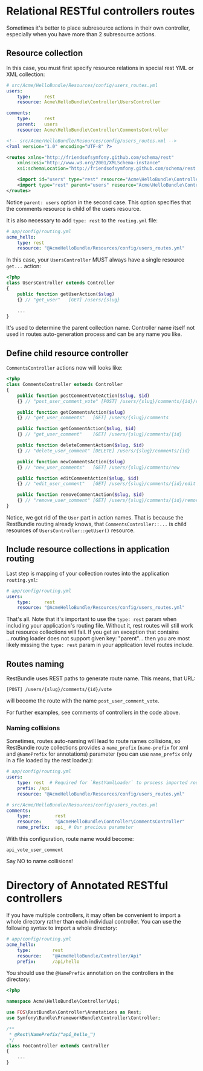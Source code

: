 Relational RESTful controllers routes
=====================================

Sometimes it's better to place subresource actions in their own controller, especially when
you have more than 2 subresource actions.

## Resource collection

In this case, you must first specify resource relations in special rest YML or XML collection:

```yaml
# src/Acme/HelloBundle/Resources/config/users_routes.yml
users:
    type:     rest
    resource: Acme\HelloBundle\Controller\UsersController

comments:
    type:     rest
    parent:   users
    resource: Acme\HelloBundle\Controller\CommentsController
```

```xml
<!-- src/Acme/HelloBundle/Resources/config/users_routes.xml -->
<?xml version="1.0" encoding="UTF-8" ?>

<routes xmlns="http://friendsofsymfony.github.com/schema/rest"
    xmlns:xsi="http://www.w3.org/2001/XMLSchema-instance"
    xsi:schemaLocation="http://friendsofsymfony.github.com/schema/rest https://raw.github.com/FriendsOfSymfony/FOSRestBundle/master/Resources/config/schema/routing/rest_routing-1.0.xsd">

    <import id="users" type="rest" resource="Acme\HelloBundle\Controller\UsersController" />
    <import type="rest" parent="users" resource="Acme\HelloBundle\Controller\CommentsController" />
</routes>
```

Notice ``parent: users`` option in the second case. This option specifies that the comments resource
is child of the users resource.

It is also necessary to add ``type: rest`` to the ``routing.yml`` file:

```yaml
# app/config/routing.yml
acme_hello:
    type: rest
    resource: "@AcmeHelloBundle/Resources/config/users_routes.yml"
```

In this case, your ``UsersController`` MUST always have a single resource ``get...`` action:

```php
<?php
class UsersController extends Controller
{
    public function getUserAction($slug)
    {} // "get_user"   [GET] /users/{slug}

    ...
}
```

It's used to determine the parent collection name. Controller name itself not used in routes
auto-generation process and can be any name you like.

## Define child resource controller

``CommentsController`` actions now will looks like:

```php
<?php
class CommentsController extends Controller
{
    public function postCommentVoteAction($slug, $id)
    {} // "post_user_comment_vote" [POST] /users/{slug}/comments/{id}/vote

    public function getCommentsAction($slug)
    {} // "get_user_comments"   [GET] /users/{slug}/comments

    public function getCommentAction($slug, $id)
    {} // "get_user_comment"    [GET] /users/{slug}/comments/{id}

    public function deleteCommentAction($slug, $id)
    {} // "delete_user_comment" [DELETE] /users/{slug}/comments/{id}

    public function newCommentsAction($slug)
    {} // "new_user_comments"   [GET] /users/{slug}/comments/new

    public function editCommentAction($slug, $id)
    {} // "edit_user_comment"   [GET] /users/{slug}/comments/{id}/edit

    public function removeCommentAction($slug, $id)
    {} // "remove_user_comment" [GET] /users/{slug}/comments/{id}/remove
}
```

Notice, we got rid of the ``User`` part in action names. That is because the RestBundle routing
already knows, that ``CommentsController::...`` is child resources of ``UsersController::getUser()``
resource.

## Include resource collections in application routing

Last step is mapping of your collection routes into the application ``routing.yml``:

```yaml
# app/config/routing.yml
users:
    type:     rest
    resource: "@AcmeHelloBundle/Resources/config/users_routes.yml"
```

That's all. Note that it's important to use the ``type: rest`` param when including your application's
routing file. Without it, rest routes will still work but resource collections will fail. If you get an
exception that contains ...routing loader does not support given key: "parent"... then you are most likely missing
the ``type: rest`` param in your application level routes include.

## Routes naming

RestBundle uses REST paths to generate route name. This means, that URL:

    [POST] /users/{slug}/comments/{id}/vote

will become the route with the name ``post_user_comment_vote``.

For further examples, see comments of controllers in the code above.

### Naming collisions

Sometimes, routes auto-naming will lead to route names collisions, so RestBundle route
collections provides a ``name_prefix`` (``name-prefix`` for xml and ``@NamePrefix`` for
annotations) parameter (you can use ``name_prefix`` only in a file loaded by the rest loader.):

```yaml
# app/config/routing.yml
users:
    type: rest  # Required for `RestYamlLoader` to process imported routes
    prefix: /api
    resource: "@AcmeHelloBundle/Resources/config/users_routes.yml"
```

```yaml
# src/Acme/HelloBundle/Resources/config/users_routes.yml
comments:
    type:         rest
    resource:     "@AcmeHelloBundle\Controller\CommentsController"
    name_prefix:  api_ # Our precious parameter
```

With this configuration, route name would become:

    api_vote_user_comment


Say NO to name collisions!

Directory of Annotated RESTful controllers
==========================================

If you have multiple controllers, it may often be convenient to import a whole directory rather
than each individual controller. You can use the following syntax to import a whole directory:

```yaml
# app/config/routing.yml
acme_hello:
    type:        rest
    resource:    "@AcmeHelloBundle/Controller/Api"
    prefix:      /api/hello
```

You should use the `@NamePrefix` annotation on the controllers in the directory:

```php
<?php

namespace Acme\HelloBundle\Controller\Api;

use FOS\RestBundle\Controller\Annotations as Rest;
use Symfony\Bundle\FrameworkBundle\Controller\Controller;

/**
 * @Rest\NamePrefix("api_hello_")
 */
class FooController extends Controller
{
    ...
}
```
